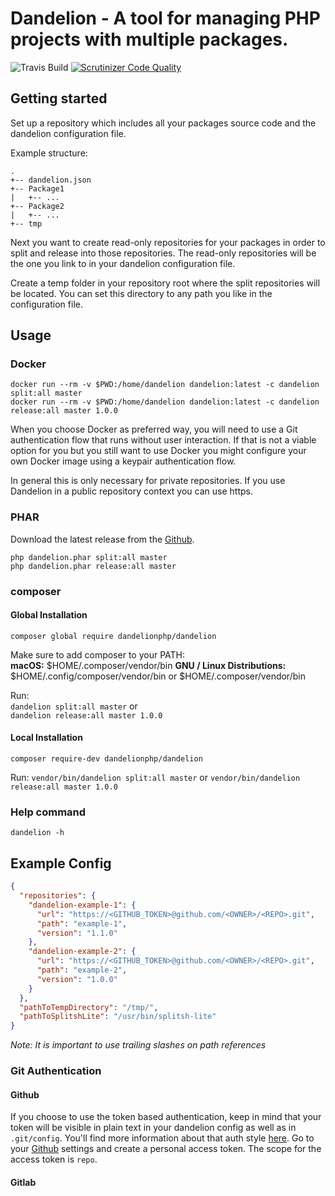 # Dandelion - A tool for managing PHP projects with multiple packages. 
![Travis Build](https://travis-ci.org/dandelionphp/dandelion.svg?branch=master, "")
[![Scrutinizer Code Quality](https://scrutinizer-ci.com/g/dandelionphp/dandelion/badges/quality-score.png?b=master)](https://scrutinizer-ci.com/g/dandelionphp/dandelion/?branch=master)

## Getting started
Set up a repository which includes all your packages source code and the dandelion configuration file. 

Example structure:  
```
.  
+-- dandelion.json  
+-- Package1  
|   +-- ...  
+-- Package2    
|   +-- ...  
+-- tmp
```
  
Next you want to create read-only repositories for your packages in order to split and release into those repositories.
The read-only repositories will be the one you link to in your dandelion configuration file.
  
Create a temp folder in your repository root where the split repositories will be located. You can set this directory to any path you like in the configuration file. 

## Usage

### Docker
`docker run --rm -v $PWD:/home/dandelion dandelion:latest -c dandelion split:all master`  
`docker run --rm -v $PWD:/home/dandelion dandelion:latest -c dandelion release:all master 1.0.0`   

When you choose Docker as preferred way, you will need to use a Git authentication flow that runs without user interaction. 
If that is not a viable option for you but you still want to use Docker you might configure your own Docker image using a keypair authentication flow.  
  
In general this is only necessary for private repositories. If you use Dandelion in a public repository context you can use https.

### PHAR
Download the latest release from the [Github](https://github.com/dandelionphp/dandelion/releases).

`php dandelion.phar split:all master`  
`php dandelion.phar release:all master`

### composer
#### Global Installation
`composer global require dandelionphp/dandelion`

Make sure to add composer to your PATH:  
**macOS:** $HOME/.composer/vendor/bin
**GNU / Linux Distributions:** $HOME/.config/composer/vendor/bin or $HOME/.composer/vendor/bin

Run:  
`dandelion split:all master`
or  
`dandelion release:all master 1.0.0`

#### Local Installation
`composer require-dev dandelionphp/dandelion`

Run:
`vendor/bin/dandelion split:all master`
or
`vendor/bin/dandelion release:all master 1.0.0`

### Help command
`dandelion -h`

## Example Config
```json
{
  "repositories": {
    "dandelion-example-1": {
      "url": "https://<GITHUB_TOKEN>@github.com/<OWNER>/<REPO>.git",
      "path": "example-1",
      "version": "1.1.0"
    },
    "dandelion-example-2": {
      "url": "https://<GITHUB_TOKEN>@github.com/<OWNER>/<REPO>.git",
      "path": "example-2",
      "version": "1.0.0"
    }
  },
  "pathToTempDirectory": "/tmp/",
  "pathToSplitshLite": "/usr/bin/splitsh-lite"
}
```
_Note: It is important to use trailing slashes on path references_

### Git Authentication
#### Github
If you choose to use the token based authentication, keep in mind that your token will be visible in plain text in your dandelion config as well as 
in `.git/config`. You'll find more information about that auth style [here](https://github.blog/2012-09-21-easier-builds-and-deployments-using-git-over-https-and-oauth/).
Go to your [Github](https://github.com/settings/tokens) settings and create a personal access token. The scope for the access token is `repo`.

#### Gitlab
